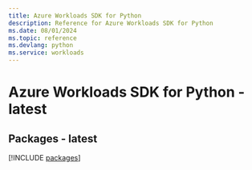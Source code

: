 ```yaml
---
title: Azure Workloads SDK for Python
description: Reference for Azure Workloads SDK for Python
ms.date: 08/01/2024
ms.topic: reference
ms.devlang: python
ms.service: workloads
---
```

# Azure Workloads SDK for Python - latest
## Packages - latest
[!INCLUDE [packages](workloads-index.md)]